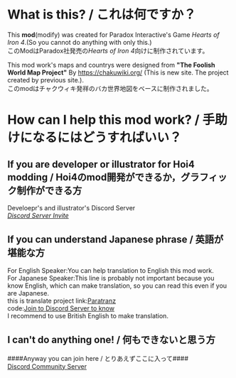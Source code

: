# What is this? / これは何ですか？
This **mod**(modify) was created for Paradox Interactive's Game *Hearts of Iron 4*.(So you cannot do anything with only this.)  
このModはParadox社発売の*Hearts of Iron 4*向けに制作されています。  
  
This mod work's maps and countrys were designed from **"The Foolish World Map Project"** By https://chakuwiki.org/ (This is new site. The project created by previous site.).  
このmodはチャクウィキ発祥のバカ世界地図をベースに制作されました。  

# How can I help this mod work? / 手助けになるにはどうすればいい？
## If you are developer or illustrator for Hoi4 modding / Hoi4のmod開発ができるか，グラフィック制作ができる方
Develoepr's and illustrator's Discord Server  
*[Discord Server Invite](https://discord.gg/nNYQGeePpR)*  

## If you can understand Japanese phrase / 英語が堪能な方
For English Speaker:You can help translation to English this mod work.  
For Japanese Speaker:This line is probably not important because you know English, which can make translation, so you can read this even if you are Japanese.  
this is translate project link:[Paratranz](https://paratranz.cn/projects/9454)  
code:[Join to Discord Server to know](https://discord.gg/nNYQGeePpR)  
I recommend to use British English to make translation.  
  
## I can't do anything one! / 何もできないと思う方
####Anyway you can join here / とりあえずここに入って####  
[Discord Community Server](https://discord.com/invite/dykkFfVEp8)  
